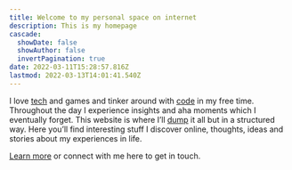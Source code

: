 ```yaml
---
title: Welcome to my personal space on internet
description: This is my homepage
cascade:
  showDate: false
  showAuthor: false
  invertPagination: true
date: 2022-03-11T15:28:57.816Z
lastmod: 2022-03-13T14:01:41.540Z
---
```

I love [tech](https://www.cluelessog.com/uses/) and games and tinker around with [code](https://github.com/cluelessog) in my free time. Throughout the day I experience insights and aha moments which I eventually forget. This website is where I’ll [dump](posts/) it all but in a structured way. Here you’ll find interesting stuff I discover online, thoughts, ideas and stories about my experiences in life.

[Learn more](/about) or connect with me here to get in touch.